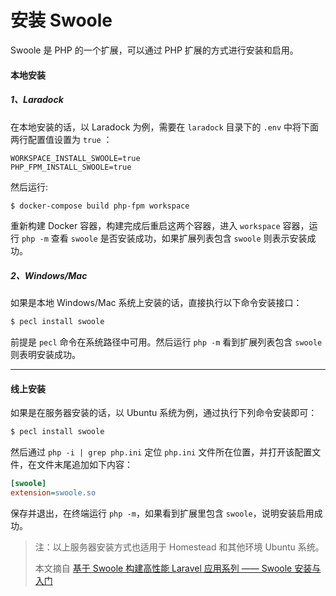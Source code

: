 # 安装 Swoole

Swoole 是 PHP 的一个扩展，可以通过 PHP 扩展的方式进行安装和启用。

#### 本地安装

##### 1、Laradock

在本地安装的话，以 Laradock 为例，需要在 `laradock` 目录下的 `.env`  中将下面两行配置值设置为 `true` ：

```.env
WORKSPACE_INSTALL_SWOOLE=true
PHP_FPM_INSTALL_SWOOLE=true
```

然后运行:

```bash
$ docker-compose build php-fpm workspace
```

重新构建 Docker 容器，构建完成后重启这两个容器，进入 `workspace` 容器，运行 `php -m`  查看 `swoole` 是否安装成功，如果扩展列表包含 `swoole` 则表示安装成功。



##### 2、Windows/Mac

如果是本地 Windows/Mac 系统上安装的话，直接执行以下命令安装接口：

```bash
$ pecl install swoole
```

前提是 `pecl` 命令在系统路径中可用。然后运行 `php -m` 看到扩展列表包含  `swoole`  则表明安装成功。



---

#### 线上安装

如果是在服务器安装的话，以 Ubuntu 系统为例，通过执行下列命令安装即可：

```bash
$ pecl install swoole
```

然后通过 `php -i | grep php.ini` 定位 `php.ini` 文件所在位置，并打开该配置文件，在文件末尾追加如下内容：

```ini
[swoole]
extension=swoole.so
```

保存并退出，在终端运行 `php -m`，如果看到扩展里包含 `swoole`，说明安装启用成功。

> 注：以上服务器安装方式也适用于 Homestead 和其他环境 Ubuntu 系统。
>
> 本文摘自 [基于 Swoole 构建高性能 Laravel 应用系列 —— Swoole 安装与入门](https://laravelacademy.org/post/9780.html)